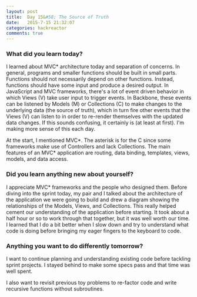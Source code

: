 ```yaml
---
layout: post
title:  Day 15&#58; The Source of Truth
date:   2015-7-15 21:32:07
categories: hackreactor
comments: true
---
```


### What did you learn today?

I learned about MVC* architecture today and separation of concerns. In general, programs and smaller functions should be built in small parts. Functions should not necessarily depend on other functions. Instead, functions should have some input and produce a desired output. In JavaScript and MVC frameworks, there's a lot of event driven behavior in which Views (V) take user input to trigger events. In Backbone, these events can be listened by Models (M) or Collections (C) to make changes to the underlying data (the source of truth), which in turn fire other events that the Views (V) can listen to in order to re-render themselves with the updated data changes. If this sounds confusing, it certainly is (at least at first). I'm making more sense of this each day.

At the start, I mentioned MVC*. The asterisk is for the C since some frameworks make use of Controllers and lack Collections. The main features of an MVC* application are routing, data binding, templates, views, models, and data access.

### Did you learn anything new about yourself?

I appreciate MVC* frameworks and the people who designed them. Before diving into the sprint today, my pair and I talked about the architecture of the application we were going to build and drew a diagram showing the relationships of the Models, Views, and Collections. This really helped cement our understanding of the application before starting. It took about a half hour or so to work through that together, but it was well worth our time. I learned that I do a bit better when I slow down and try to understand what code is doing before bringing my eager fingers to the keyboard to code.

### Anything you want to do differently tomorrow?

I want to continue planning and understanding existing code before tackling sprint projects. I stayed behind to make some specs pass and that time was well spent.

I also want to revisit previous toy problems to re-factor code and write recursive functions without subroutines.
